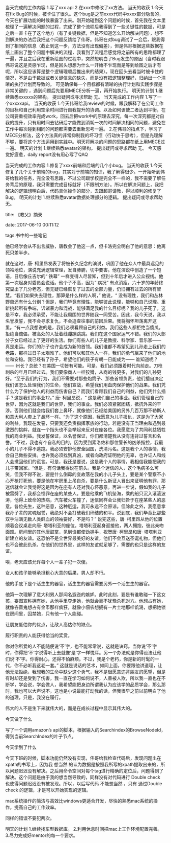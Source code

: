 当天完成的工作内容
1.写了xxx api
2.在xxx中修改了xx方法。
当天的收获
1.今天在fix Bug的时候，被卡住了很久。这个bug是之前xxxx代码中xxxx部分隐含的，今天在扩展功能的时候暴露了出来。刚开始碰到这个问题的时候，首先我在文本里梳理了一遍解决问题的过程，完成了整个流程后我得到了一些关键性的数据，可是之后一直卡在了这个地方（有了关键数据，但是不知道怎么开始解决问题），想不到解决的办法后我把这个问题反馈给了伟哥。伟哥在对bug调试了一会后，跟我得到了相同的信息（截止到这一步，方法没有出现偏差），但是伟哥根据这些数据在纸上画出了整个问题中解决的流程，我看到了流程后感觉将之前所有的思路都理了一遍，并且之后我在重新绘图的过程中，突然想明白了Bug发生的原因（当时我跟伟哥说这是灵感乍现，但是回头想想为什么一开始不乍现而是等到绘图之后才有呢，所以这应该算是整个逻辑理顺后推出来的结果）。现在回头去看当时被卡住的情况，不是由于数据或者关键信息的缺失，而是没有把逻辑整理好，归纳出一个清晰的执行计划而导致的。
可见确保每一个目标都有清晰的执行计划和实践步骤是非常关键的
，遇到问题后先要用MECE分析一遍，再开始执行。
明天的计划
1.继续熟悉xxxxxx的架构。
提出疑问或寻求帮助
无。
当天完成的工作内容
1.写了一个xxxxxapi。
当天的收获
1.今天伟哥给我review的时候，跟我解释了在公司工作的目标和自己利用空余时间进行自我提升的协调。以及如何该使二者达到平衡，在公司要重视效率完成work，回去后把work中的原理去深究，每一次深究都是对自我的提升，只有用时间去钻研后才能做到消耗一次的时间解决相同的问题，避免在工作中每次碰到相同的问题都需要去重新思考一遍。
2.在伟哥的指点下，学习了MECE分析法，这个方法真的非常抑制我的坏习惯（行动快于思考），但是光理解不够，要将这个方法运用到实践中。明天将解决的问题的思路都在纸上用MECE过一遍。
明天的计划
1.继续熟悉avatar的架构。
提出疑问或寻求帮助
无。
今天感觉好疲惫，daily report没有用心写了QAQ

当天完成的工作内容
1.修复了xxxx前端和后端的几个小bug。
当天的收获
1.今天修复了几个关于前端的bug，其实对于前端的知识，我了解得很少。一开始听到伟哥给我的任务，完全没有思路，不过公司跟学校是完全不一样的，我不需要了解任务背后的原理，我只需要完成目标就好（不限制方法）。所以在解决问题上，我把解决的逻辑想明白后，代码具体操作的部分，去跟超哥请教，得以顺利的修复了Bug。
明天的计划
1.继续熟悉avatar数据处理部分的逻辑。
提出疑问或寻求帮助
无。


title: 《教父》摘录


date: 2017-06-10 00:11:12


tags:书中的一些笔记


他已经学会从不出言威胁，唐教会了他这一点，但卡洛完全明白了他的意思：他离死只差半步。 


就在这时，唐· 柯里昂发表了将被长久纪念的演说，巩固了他在众人中最具远见的领袖地位，演说充满逻辑常理，发自肺腑，切中要害。他在演说中创造了一个短语，日后像丘吉尔的“ 铁幕” 一样变得人尽皆知，但到十年后才进入公众视线。他第一次起身对委员会说话。他个子不高，因为“ 病况” 有点消瘦，六十岁的年龄终究显出了几分老态，但无疑已经恢复了过去的全部力量，仍旧拥有过去的所有智慧。“我们如果失去理性，那算是什么样的人啊，” 他说，“ 没有理性，我们和丛林野兽还有什么分别？但是，我们毕竟有理性，能够彼此说理，能够和自己说理。重新挑起所有争端，诉诸暴力和混战，能够满足我的什么目标呢？我的儿子死了，这是不幸，我必须承受，不能让我周围的世界随我一同受苦。因此，我今天说，我以名誉发誓，我不会寻求复仇，不会追查往事的前因后果。我将胸怀坦荡离开这里。“有一点我想说的是，我们必须看顾自己的利益。我们这些人都拒绝当傻瓜，拒绝当傀儡，被高处的人扯着线蹦蹦跳跳。我们在这个国家运气不错。我们的大部分子女已经过上了更好的生活。你们有些人的儿子是教授、科学家、音乐家—— 真是走运。你们的孙子也许会成为新的首领。我们谁都不希望见到儿孙走上我们的老路，那样过日子太艰难了。他们可以和其他人一样，我们的勇气赢来了他们的地位和安稳。我已经有了孙子，希望他们的孩子有朝一日能成为—— 谁知道呢？—— 州长？总统？在美国一切皆有可能。可是，我们必须跟着时代向前走。刀枪刺杀的年月已经过去。我们要像商人一样狡猾，从商的钱更多，对我们的儿孙更好。“至于我们的行为，我们不需要对那些炮筒子、那些首领负责，他们擅自决定我们该怎么处理我们的生命，他们宣战，希望我们用血肉保护他们的战果。我们凭什么为了保护他人的利益而伤害自己？而我们看顾我们自己的利益，他们凭什么插手？这是我们的事业12。” 唐· 柯里昂说，“ 这是我们自己的事业。我们管理自己的世界，因为这就是我们的世界，我们的事业。我们必须紧密团结，抵抗外来的干涉。否则他们就会给我们套上鼻环，就像他们已经给美国的另外几百万那不勒斯人和意大利人套上了鼻环一样。“为了这个原因，我愿意为儿子报仇，这是为了大家的利益。我现在发誓，只要我还负责指挥家族的行动，若是没有正当理由和遇到最激烈的挑衅，就连一个指头也不会举起来反对在座各位。我愿意为了共同利益牺牲我的商业利益。我发誓保证，以名誉保证，你们都清楚我从没有违背过誓言和名誉。“不过，我也有个自私的目的。因为受到索洛佐和那位警长的凶杀指控，我最小的儿子不得不逃跑。我必须安排他安全回国，洗清污名。这是我个人的事情，我会自己做些安排。也许我必须找到真凶，或者向政府证明他的无辜，也许证人和线人会撤回他们的谎言。可是，我还是要说，这是我个人的事情，我相信我能把我的儿子带回家。“但是，有句话我得说在前头。我是个迷信的人，这个毛病多么可笑，但我不得不说，要是什么倒霉的变故落在我的小儿子头上，要是某个警察不小心开枪打死他，要是他在牢房里上吊自杀，要是什么新证人冒出来证明他有罪，那迷信就会让我觉得这是因为在座有人还对我心怀恶意。再进一步说，假如我的儿子被雷劈了，我都会怪罪在座的某些人。要是他乘的飞机坠海，乘的船只沉入滚滚波涛，他得上致命的热病，汽车被火车撞了，迷信同样会让我归咎于在座某些人的恶意。各位先生，这种恶意，这种厄运，我可永远不会原谅。但除此之外，我愿意拿我孙子辈的灵魂起誓，我绝对不会打破我们缔结的和平。说到底，我们毕竟比那些双手沾满无数人类鲜血的领袖要好，不是吗？” 说完这些，唐· 柯里昂从他的位置顺着会议桌走向唐· 塔塔利亚的座位。塔塔利亚起身迎接他，两人拥抱，彼此亲吻面颊。房间里的其他唐鼓掌，见到谁都使劲握手，祝贺唐· 柯里昂和唐· 塔塔利亚新建立的友谊。这恐怕不是全世界最美好的友谊，他们不会互送圣诞礼物，但他们也不会彼此仇杀。在他们的世界里，这样的友谊就足够了，需要的也只是这样的友谊。


唉，老天应该允许每个人一辈子犯一次傻。


女人和孩子能够承担粗心大意的后果，男人却不行。


他的手底下是个活生生的器官，活生生的器官需要另外一个活生生的器官。


他第一次理解了意大利男人那闻名遐迩的嫉妒。此时此刻，要是有谁敢碰一下这女孩，妄图宣称拥有她，从他手里夺走她，他就会毫不犹豫杀死对方。他想占有她，就像吝啬鬼想占有金币那样疯狂，就像小佃农想拥有一片土地那样饥渴，想把她锁在房间里，囚禁她，只有他一个人能碰。


让朋友低估你的优点，让敌人高估你的缺点。


履行职责的人能获得恰当的奖赏。


你对你所爱的人不能随便说‘不’字，也不能常常说，这就是诀窍。当你说‘不’字时，你得把‘不’字说得听上去就像‘是’字一样悦耳。另一个办法就是你得设法让他们说‘不’字。你得耐心，还得不怕麻烦。不过，我是个老朽，你是新的时髦的一代，你不必听我这老一套。” 这就是说话的艺术，如同上面，你要跟他讲道理，让他无法拒绝，我想我的生命中缺少这个勇气，我不是很愿意违背朋友的愿望，但是有时却还是受到了伤害，我一直在学习如何说不，人善被人欺，所以我一直也在不断学，学会说，学会做人，我希望能把身边所谓我认为应该学的品质学会，那么那时，我也可以大声说不，这也是小说最能打动我的话，但我很早之前以前明白了他的道理，只是，我没在履行。


伟大的人不是生下来就伟大的，而是在成长过程中显示其伟大的。


今天做了什么


写了一个调用amazon’s api的脚本，根据输入的Searchindex的BrowseNodeId，得到当前SearchIndex的叶子节点。


今天学到了什么


今天下班的时候，脚本功能仍然没有实现，伟哥给我检查代码后，发现问题出在xpath的书写上，因为我
想当然
的认为数据是按照我所写的xpath提取出来的，所以问题迟迟没有解决。之后用命令空间对每个tag进行精确的定位后，问题得到了解决。这个问题是由于我的想当然导致的，同样没有对代码进行
Double check
也使得问题迟迟没有被发现。所以，以后写代码
不能想当然
，只有
通过Double check
的逻辑，才是可以开始实现的逻辑。


mac系统操作的简洁与高效比windows更适合开发，尽快的熟悉mac系统的操作，提高自己的工作效率。


同样的错误不要犯两次。


明天的计划
1.继续找车型数据库。
2.利用休息时间把mac上工作环境配置完善。
3.尽力完成好mentor的每一个要求。